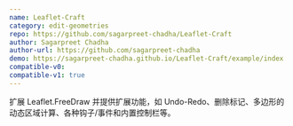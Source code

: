 ```yaml
---
name: Leaflet-Craft
category: edit-geometries
repo: https://github.com/sagarpreet-chadha/Leaflet-Craft
author: Sagarpreet Chadha
author-url: https://github.com/sagarpreet-chadha
demo: https://sagarpreet-chadha.github.io/Leaflet-Craft/example/index
compatible-v0:
compatible-v1: true
---
```


扩展 Leaflet.FreeDraw 并提供扩展功能，如 Undo-Redo、删除标记、多边形的动态区域计算、各种钩子/事件和内置控制栏等。
